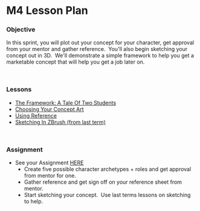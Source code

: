 # M4 Lesson Plan

<h3>Objective</h3>
<p>In this sprint, you will plot out your concept for your character, get approval from your mentor and gather reference.&nbsp; You'll also begin sketching your concept out in 3D.&nbsp; We'll demonstrate a simple framework to help you get a marketable concept that will help you get a job later on.</p>
<p>&nbsp;</p>
<h3>Lessons</h3>
<ul>
<li><a title="The Framework: A Tale Of Two Students" href="https://vertexschool.instructure.com/courses/296/pages/the-framework-a-tale-of-two-students" data-api-endpoint="https://vertexschool.instructure.com/api/v1/courses/296/pages/the-framework-a-tale-of-two-students" data-api-returntype="Page">The Framework: A Tale Of Two Students</a></li>
<li><a title="Choosing Your Concept Art" href="https://vertexschool.instructure.com/courses/296/pages/choosing-your-concept-art" data-api-endpoint="https://vertexschool.instructure.com/api/v1/courses/296/pages/choosing-your-concept-art" data-api-returntype="Page">Choosing Your Concept Art</a></li>
<li><a title="Using Reference" href="https://vertexschool.instructure.com/courses/296/pages/using-reference" data-api-endpoint="https://vertexschool.instructure.com/api/v1/courses/296/pages/using-reference" data-api-returntype="Page">Using Reference</a></li>
<li><a class="inline_disabled" href="https://www.vertexschool.com/products/character-creation-for-games-in-unreal-engine-5-program-access/categories/2152037306" target="_blank">Sketching In ZBrush (from last term)</a></li>
</ul>
<p>&nbsp;</p>
<h3>Assignment</h3>
<ul style="list-style-type: disc;">
<li>See your Assignment <a title="M4 Assignment " href="https://vertexschool.instructure.com/courses/296/assignments/2546" data-api-endpoint="https://vertexschool.instructure.com/api/v1/courses/296/assignments/2546" data-api-returntype="Assignment">HERE</a>
<ul style="list-style-type: disc;">
<li>Create five possible character archetypes + roles and get approval from mentor for one.</li>
<li>Gather reference and get sign off on your reference sheet from mentor.</li>
<li>Start sketching your concept.&nbsp; Use last terms lessons on sketching to help.</li>
</ul>
</li>
</ul>
<p>&nbsp;</p>
<p>&nbsp;</p>
<p><br>&nbsp;</p>